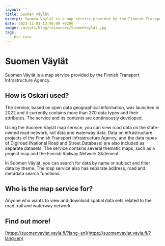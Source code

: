 ```yaml
---
layout: ''
title: Suomen Väylät
excerpt: Suomen Väylät is a map service provided by the Finnish Transport Infrastructure Agency.
date: 2023-12-01 13:00:00 +0200
image: /assets/blog/resources/SuomenVaylat.jpg
tags:
  - Use case
---
```


# Suomen Väylät

Suomen Väylät is a map service provided by the Finnish Transport Infrastructure Agency.

## How is Oskari used?

The service, based on open data geographical information, was launched in 2022 and it currently contains more than 270 data types and their attributes. The service and its contents are continuously developed.

Using the Suomen Väylät map service, you can view road data on the state-owned road network, rail data and waterway data. Data on infrastructure projects of the Finnish Transport Infrastructure Agency, and the data types of Digiroad (National Road and Street Database) are also included as separate datasets. The service contains several thematic maps, such as a project map and the Finnish Railway Network Statement.

In Suomen Väylät, you can search for data by name or subject and filter data by theme. The map service also has separate address, road and metadata search functions.

## Who is the map service for?

Anyone who wants to view and download spatial data sets related to the road, rail and waterway network.

## Find out more!
[https://suomenvaylat.vayla.fi/?lang=en](https://suomenvaylat.vayla.fi/?lang=en)
